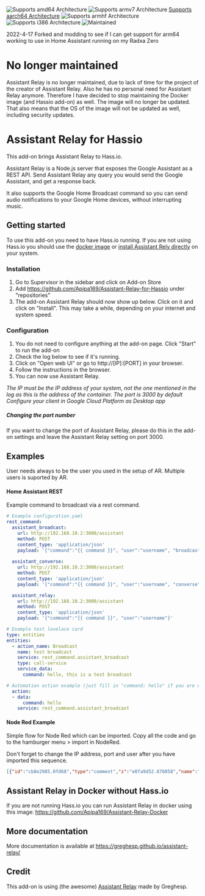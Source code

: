 ![Supports amd64 Architecture][amd64-shield]
![Supports armv7 Architecture][armv7-shield]
[Supports aarch64 Architecture][aarch64-shield]
![Supports armhf Architecture][armhf-shield]
![Supports i386 Architecture][i386-shield]
![Maintained][maintained-shield]

2022-4-17 Forked and modding to see if I can get support for arm64 working to use in Home Assistant running on my Radxa Zero


# No longer maintained

Assistant Relay is no longer maintained, due to lack of time for the project of the creator of Assistant Relay. Also he has no personal need for Assistant Relay anymore. Therefore I have decided to stop maintaining the Docker image (and Hassio add-on) as well. The image will no longer be updated. That also means that the OS of the image will not be updated as well, including security updates.


# Assistant Relay for Hassio
This add-on brings Assistant Relay to Hass.io.

Assistant Relay is a Node.js server that exposes the Google Assistant as a REST API. Send Assistant Relay any query you would send the Google Assistant, and get a response back.

It also supports the Google Home Broadcast command so you can send audio notifications to your Google Home devices, without interrupting music.


## Getting started

To use this add-on you need to have Hass.io running. If you are not using Hass.io you should use the [docker image](https://github.com/Apipa169/Assistant-Relay-Docker) or [install Assistant Rely directly](https://greghesp.github.io/assistant-relay/docs/getting-started/installation) on your system.

### Installation

1. Go to Supervisor in the sidebar and click on Add-on Store
2. Add https://github.com/Apipa169/Assistant-Relay-for-Hassio under "repositories"
2. The add-on Assistant Relay should now show up below. Click on it and click on "Install". This may take a while, depending on your internet and system speed.

### Configuration

1. You do not need to configure anything at the add-on page. Click "Start" to run the add-on
2. Check the log below to see if it's running.
3. Click on "Open web UI" or go to http://[IP]:[PORT] in your browser.
4. Follow the instructions in the browser.
5. You can now use Assistant Relay.

*The IP must be the IP address of your system, not the one mentioned in the log as this is the address of the container. The port is 3000 by default*
*Configure your client in Google Cloud Platform as Desktop app*

##### Changing the port number
If you want to change the port of Assistant Relay, please do this in the add-on settings and leave the Assistant Relay setting on port 3000. 


## Examples
User needs always to be the user you used in the setup of AR. Multiple users is suported by AR.

#### Home Assistant REST
Example command to broadcast via a rest command.
```yaml
# Example configuration.yaml
rest_command:
  assistant_broadcast:
    url: http://192.168.10.2:3000/assistant
    method: POST
    content_type: 'application/json'
    payload: '{"command":"{{ command }}", "user":"username", "broadcast":true}'
    
  assistant_converse:
    url: http://192.168.10.2:3000/assistant
    method: POST
    content_type: 'application/json'
    payload: '{"command":"{{ command }}", "user":"username", "converse":true}'

  assistant_relay:
    url: http://192.168.10.2:3000/assistant
    method: POST
    content_type: 'application/json'
    payload: '{"command":"{{ command }}", "user":"username"}'
```
```yaml
# Example test lovelace card
type: entities
entities:
  - action_name: Broadcast
    name: test broadcast
    service: rest_command.assistant_broadcast
    type: call-service
    service_data:
      command: hello, this is a test broadcast
```
```yaml
# Automation action example (just fill in "command: hello" if you are using the editor)
  action:
  - data:
      command: hello
    service: rest_command.assistant_broadcast
```

#### Node Red Example
Simple flow for Node Red which can be imported. Copy all the code and go to the hamburger menu > import in NodeRed.

Don't forget to change the IP address, port and user after you have imported this sequence.

```json
[{"id":"cb8e2985.0fd68","type":"comment","z":"e0fa9d52.876058","name":"Broadcast via Google Home","info":"","x":180,"y":180,"wires":[]},{"id":"37f701c2.826d96","type":"delay","z":"e0fa9d52.876058","name":"","pauseType":"rate","timeout":"5","timeoutUnits":"seconds","rate":"1","nbRateUnits":"10","rateUnits":"second","randomFirst":"1","randomLast":"5","randomUnits":"seconds","drop":true,"x":320,"y":220,"wires":[["d087aae2.ab98e"]]},{"id":"eba065b9.0d066","type":"http request","z":"e0fa9d52.876058","name":"post","method":"POST","ret":"obj","paytoqs":false,"url":"http://192.168.1.2:3000/assistant","tls":"","persist":false,"proxy":"","authType":"","x":730,"y":220,"wires":[[]]},{"id":"d087aae2.ab98e","type":"function","z":"e0fa9d52.876058","name":"set payload and headers","func":"msg.message = msg.payload;\nmsg.payload = {\n    \"name\": \"username\",\n    \"command\": msg.message,\n    \"broadcast\": true\n};\nmsg.headers = {};\nmsg.headers['Content-Type'] = 'application/json';\nreturn msg;","outputs":1,"noerr":0,"x":530,"y":220,"wires":[["eba065b9.0d066"]]},{"id":"e63ec3ee.7abb68","type":"inject","z":"e0fa9d52.876058","name":"","topic":"","payload":"Hello everyone!","payloadType":"str","repeat":"","crontab":"","once":false,"onceDelay":0.1,"x":140,"y":220,"wires":[["37f701c2.826d96"]]}]
```

## Assistant Relay in Docker without Hass.io
If you are not running Hass.io you can run Assistant Relay in docker using this image: https://github.com/Apipa169/Assistant-Relay-Docker

## More documentation
More documentation is available at https://greghesp.github.io/assistant-relay/ 


## Credit
This add-on is using (the awesome) [Assistant Relay](https://github.com/greghesp/assistant-relay) made by Greghesp. 




[buymeacoffee-shield]: https://www.buymeacoffee.com/assets/img/guidelines/download-assets-sm-2.svg
[buymeacoffee]: https://www.buymeacoffee.com/apipa
[aarch64-shield]: https://img.shields.io/badge/aarch64-no-red.svg
[amd64-shield]: https://img.shields.io/badge/amd64-yes-green.svg
[armhf-shield]: https://img.shields.io/badge/armhf-no-red.svg
[armv7-shield]: https://img.shields.io/badge/armv7-yes-green.svg
[i386-shield]: https://img.shields.io/badge/i386-no-red.svg
[maintained-shield]: https://img.shields.io/badge/maintained-no-red.svg
